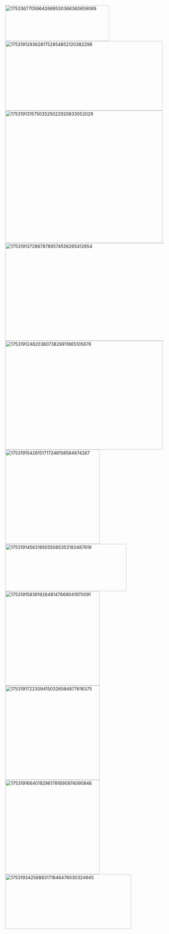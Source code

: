 <img width="330" height="114" alt="17533677059642669530366360659069" src="https://github.com/user-attachments/assets/94d197a2-0c26-40d2-a27f-f486560c16a2" />
<img width="500" height="221" alt="17531912936281752854852120382298" src="https://github.com/user-attachments/assets/7ba4a18c-a4fb-4dfd-b729-7d0add014fb9" />
<img width="500" height="421" alt="17531913157503525022920833052029" src="https://github.com/user-attachments/assets/f2f1c181-92b2-4e4f-9396-c344dc13e33c" />
<img width="800" height="311" alt="17531913728678789574556265412654" src="https://github.com/user-attachments/assets/0078dd01-c541-48cb-a3d4-bf7355f9809b" />
<img width="500" height="346" alt="17531912482038073829911865105676" src="https://github.com/user-attachments/assets/628762e5-f524-4c68-8bdc-c31a6ee191ff" />
<img width="300" height="300" alt="17531915426151717248158584874267" src="https://github.com/user-attachments/assets/40ba7b0b-a320-4b9e-9f3b-0fc53c91bd10" />
<img width="385" height="150" alt="17531914563165055065353183487619" src="https://github.com/user-attachments/assets/2140ac70-a4a3-42c3-98c7-4d287ce49a41" />
<img width="300" height="300" alt="17531915839192648147669041970091" src="https://github.com/user-attachments/assets/c0e9a2e9-a042-408b-848d-f17a0aa61360" />
<img width="300" height="300" alt="17531917223094150326584677616375" src="https://github.com/user-attachments/assets/c36d8ab1-24e9-4ee9-b55f-d38cde8faaf5" />
<img width="300" height="300" alt="17531916640192961781690974090846" src="https://github.com/user-attachments/assets/9ae5d4ac-06b3-45b1-9c0d-7438bf3a7b05" />
<img width="400" height="174" alt="17531934258883171846476030324945" src="https://github.com/user-attachments/assets/6a398662-7ddd-4e14-bf0f-ecd0ee694491" />





